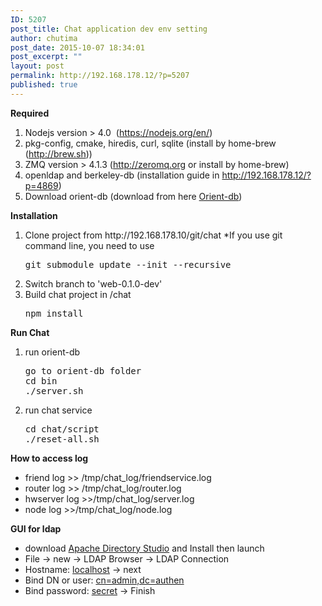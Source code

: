 ```yaml
---
ID: 5207
post_title: Chat application dev env setting
author: chutima
post_date: 2015-10-07 18:34:01
post_excerpt: ""
layout: post
permalink: http://192.168.178.12/?p=5207
published: true
---
```

<strong>Required</strong>
<ol>
	<li>Nodejs version &gt; 4.0  (<a href="https://nodejs.org/en/">https://nodejs.org/en/</a>)</li>
	<li>pkg-config, cmake, hiredis, curl, sqlite (install by home-brew (<a href="http://brew.sh">http://brew.sh</a>))</li>
	<li>ZMQ version &gt; 4.1.3 (<a href="http://zeromq.org">http://zeromq.org</a> or install by home-brew)</li>
	<li>openldap and berkeley-db (installation guide in <a href="http://192.168.178.12/?p=4869">http://192.168.178.12/?p=4869</a>)</li>
	<li>Download orient-db (download from here <a href="http://orientdb.com/download.php?email=unknown@unknown.com&amp;file=orientdb-community-2.1.6.tar.gz&amp;os=mac">Orient-db</a>)</li>
</ol>
<strong>Installation</strong>
<ol>
	<li>Clone project from http://192.168.178.10/git/chat
*If you use git command line, you need to use
<pre>git submodule update --init --recursive</pre>
</li>
	<li>Switch branch to 'web-0.1.0-dev'</li>
	<li>Build chat project in /chat
<pre>npm install</pre>
</li>
</ol>
<strong>Run Chat</strong>
<ol>
	<li>run orient-db
<pre>go to orient-db folder
cd bin
./server.sh</pre>
</li>
	<li>run chat service
<pre>cd chat/script
./reset-all.sh</pre>
</li>
</ol>
<strong>How to access log</strong>
<ul>
	<li>friend log &gt;&gt; /tmp/chat_log/friendservice.log</li>
	<li>router log &gt;&gt; /tmp/chat_log/router.log</li>
	<li>hwserver log &gt;&gt;/tmp/chat_log/server.log</li>
	<li>node log &gt;&gt;/tmp/chat_log/node.log</li>
</ul>
<strong>GUI for ldap</strong>
<ul>
	<li>download <a href="https://directory.apache.org/apacheds/download/download-macosx.html">Apache Directory Studio</a> and Install then launch</li>
	<li>File -&gt; new -&gt; LDAP Browser -&gt; LDAP Connection</li>
	<li>Hostname: <span style="text-decoration: underline;">localhost</span> -&gt; next</li>
	<li>Bind DN or user: <span style="text-decoration: underline;">cn=admin,dc=authen</span></li>
	<li>Bind password: <span style="text-decoration: underline;">secret</span> -&gt; Finish</li>
</ul>